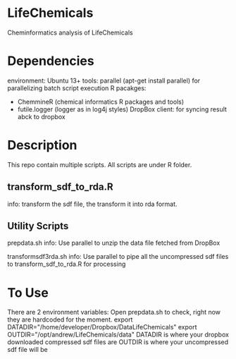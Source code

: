 LifeChemicals
=============

Cheminformatics analysis of LifeChemicals

Dependencies
============
environment: Ubuntu 13+
tools: parallel (apt-get install parallel) for parallelizing batch script execution
R pacakges: 
* ChemmineR (chemical informatics R packages and tools)
* futile.logger (logger as in log4j styles)
DropBox client: for syncing result abck to dropbox

Description
=============
This repo contain multiple scripts. All scripts are under R folder.

transform_sdf_to_rda.R
-----------------------
info: transform the sdf file, the transform it into rda format.

Utility Scripts
---------------
prepdata.sh
info: Use parallel to unzip the data file fetched from DropBox 

transformsdf3rda.sh
info: Use parallel to pipe all the uncompressed sdf files to transform_sdf_to_rda.R for processing

To Use
========
There are 2 environment variables:
Open prepdata.sh to check, right now they are hardcoded for the moment.
export DATADIR="/home/developer/Dropbox/DataLifeChemicals"
export OUTDIR="/opt/andrew/LifeChemicals/data"
DATADIR is where your dropbox downloaded compressed sdf files are
OUTDIR is where your uncompressed sdf file will be



